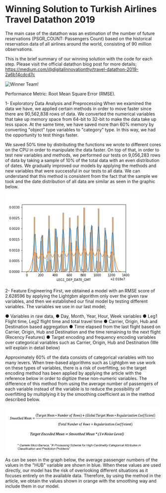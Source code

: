 # Winning Solution to Turkish Airlines Travel Datathon 2019

The main case of the datathon was an estimation of the number of future reservations (PSGR_COUNT: Passengers Count) based on the historical reservation data of all airlines around the world, consisting of 90 million observations.

This is the brief summary of our winning solution with the code for each step. Please visit the official datathon blog post for more details; 
https://medium.com/@digitalinnovationthy/travel-datathon-2019-2a6b14cdcd7c

![Winner Team!](winner_team.PNG)

Performance Metric: Root Mean Square Error (RMSE).

1- Exploratory Data Analysis and Preprocessing
When we examined the data we have, we applied certain methods in order to move faster since there are 90,562,838 rows of data. We converted the numerical variables that take up memory space from 64-bit to 32-bit to make the data take up less space. At the same time, we have saved more than 60% memory by converting "object" type variables to "category" type. In this way, we had the opportunity to test things faster.

We saved 50% time by distributing the functions we wrote to different cores on the CPU in order to manipulate the data faster. On top of that, in order to test new variables and methods, we performed our tests on 9,056,283 rows of data by taking a sample of 10% of the total data with an even distribution of dates. We gradually improved our models by applying the methods and new variables that were successful in our tests to all data. We can understand that this method is consistent from the fact that the sample we took and the date distribution of all data are similar as seen in the graphic below.

![Sample Data Distribution](sample_distribution.png)

2- Feature Engineering
First, we obtained a model with an RMSE score of 2.628596 by applying the Lightgbm algorithm only over the given raw variables, and then we established our final model by testing different variables. The variables we use in our last model;

● Variables in raw data,
● Day, Month, Year, Hour, Week variables
● Leg1 Flight time, Leg2 flight time and total travel time
● Carrier, Origin, Hub and Destination based aggregation
● Time elapsed from the last flight based on Carrier, Origin, Hub and Destination and the time remaining to the next flight (Recency Features)
● Target encoding and frequency encoding variables over categorical variables such as Carrier, Origin, Hub and Destination (We will explain in detail below)

Approximately 60% of the data consists of categorical variables with too many levers. When tree-based algorithms such as Lightgbm we use work on these types of variables, there is a risk of overfitting, so the target encoding method has been applied by applying the article with the reference below in order to digitize these non-numeric variables. The difference of this method from using the average number of passengers of each variable instead of the variable is to reduce the possibility of overfitting by multiplying it by the smoothing coefficient as in the method described below.

![Target Encoding Formula](target_encoding_formula.png)

As can be seen in the graph below, the average passenger numbers of the values in the "HUB" variable are shown in blue. When these values are used directly, our model has the risk of overlooking different situations as it focuses entirely on the available data. Therefore, by using the method in the article, we obtain the values shown in orange with the smoothing way and include them in our model.



